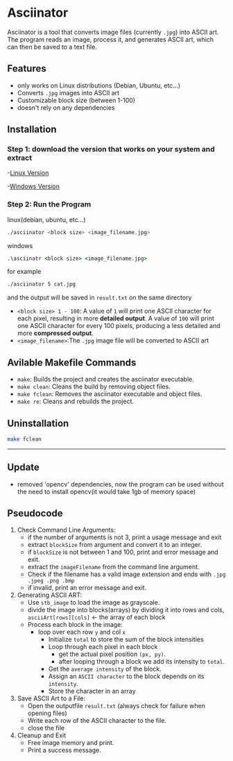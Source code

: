 # Asciinator

Asciinator is a tool that converts image files (currently `.jpg`) into ASCII art. The program reads an image, process it, and generates ASCII art, which can then be saved to a text file.

## Features
- only works on Linux distributions (Debian, Ubuntu, etc...)
- Converts `.jpg` images into ASCII art
- Customizable block size (between 1-100)
- doesn't rely on any dependencies

## Installation

### Step 1: download the version that works on your system and extract
-[Linux Version](https://github.com/Torutu/asciinator/releases/download/v0.1/linux_asciinator.tar.gz)

-[Windows Version](https://github.com/Torutu/asciinator/releases/download/v0.1/win_asciinator.tar.gz)
### Step 2: Run the Program
linux(debian, ubuntu, etc...)
```bash
./asciinator <block size> <image_filename.jpg>
```
windows
```cmd
.\asciinatr <block size> <image_filename.jpg>
```
for example
```bash
./asciinator 5 cat.jpg
```
and the output will be saved in `result.txt` on the same directory

- `<block size> 1 - 100`:  A value of `1` will print one ASCII character for each pixel, resulting in more **detailed output**. A value of `100` will print one ASCII character for every 100 pixels, producing a less detailed and more **compressed output**.
- `<image_filename>`:The `.jpg` image file will be converted to ASCII art
## Avilable Makefile Commands
- `make`: Builds the project and creates the asciinator executable.
- `make clean`: Cleans the build by removing object files.
- `make fclean`: Removes the asciinator executable and object files.
- `make re`: Cleans and rebuilds the project.
## Uninstallation
```bash
make fclean
```
---
## Update
- removed 'opencv' dependencies, now the program can be used without the need to install opencv(it would take 1gb of memory space)

## Pseudocode

1. Check Command Line Arguments:
   * if the number of arguments is not 3, print a usage message and exit
   * extract `blockSize` from argument and convert it to an integer.
   * if `blockSize` is not between 1 and 100, print and error message and exit.
   * extract the `imageFilename` from the command line argument.
   * Check if the filename has a valid image extension and ends with `.jpg .jpeg .png .bmp`
   * if invalid, print an error message and exit.
3. Generating ASCII ART:
   * Use `stb_image` to load the image as grayscale.
   * divide the image into blocks(arrays) by dividing it into rows and cols, `asciiArt[rows][cols]` <- the array of each block
   * Process each block in the image:
     * loop over each row `y` and col `x`
       * Initialize `total` to store the sum of the block intensities
       * Loop through each pixel in each block
         * get the actual pixel position `(px, py)`.
         * after looping through a block we add its intensity to `total`.
       * Get the `average intensity` of the block.
       * Assign an `ASCII character` to the block depends on its `intensity`.
       * Store the character in an array
4. Save ASCII Art to a File:
   * Open the outputfile `result.txt` (always check for failure when opening files)
   * Write each row of the ASCII character to the file.
   * close the file
5. Cleanup and Exit
   * Free image memory and print.
   * Print a success message.
